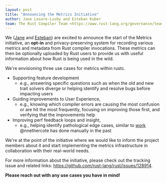 ```yaml
---
layout: post
title: "Announcing the Metrics Initiative"
author: Jane Losare-Lusby and Esteban Kuber
team: The Rust Compiler Team <https://www.rust-lang.org/governance/teams/compiler>
---
```


We ([Jane](https://github.com/yaahc/) and [Esteban](https://github.com/estebank)) are excited to announce the start of the Metrics initiative, an **opt-in** and privacy-preserving system for recording various metrics and metadata from Rust compiler invocations. These metrics can then be optionally uploaded by Rust users to provide us with useful information about how Rust is being used in the wild.

We're envisioning three use cases for metrics within rustc.

* Supporting feature development
    * e.g., answering specific questions such as when the old and new trait solvers diverge or helping identify and resolve bugs before impacting users
* Guiding improvements to User Experience,
    * e.g., knowing which compiler errors are causing the most confusion or are hit the most frequently, focusing on improving those first, and verifying that the improvements help
* Improving perf feedback loops and insight,
    * e.g., helping identify pathological edge cases, similar to [work](https://nnethercote.github.io/2022/02/25/how-to-speed-up-the-rust-compiler-in-2022.html) @nnethercote has done manually in the past

We're at the point of the initiative where we would like to inform the project members about it and start implementing the metrics infrastructure in collaboration with their real-world needs.

For more information about the initiative, please check out the tracking issue and related links: https://github.com/rust-lang/rust/issues/128914.

**Please reach out with any use cases you have in mind!**
